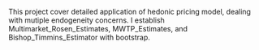 This project cover detailed application of hedonic pricing model, dealing with mutiple endogeneity concerns.
I establish Multimarket_Rosen_Estimates, MWTP_Estimates, and Bishop_Timmins_Estimator with bootstrap. 
